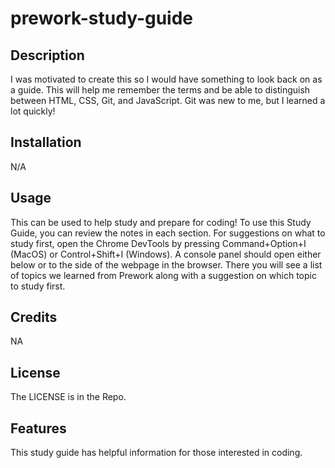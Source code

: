 # prework-study-guide

## Description

I was motivated to create this so I would have something to look back on as a guide.  This will help me remember the terms and be able to distinguish between HTML, CSS, Git, and JavaScript.  Git was new to me, but I learned a lot quickly!

## Installation

N/A

## Usage

This can be used to help study and prepare for coding!  To use this Study Guide, you can review the notes in each section.  For suggestions on what to study first, open the Chrome DevTools by pressing Command+Option+I (MacOS) or Control+Shift+I (Windows).  A console panel should open either below or to the side of the webpage in the browser.  There you will see a list of topics we learned from Prework along with a suggestion on which topic to study first.

## Credits

NA

## License

The LICENSE is in the Repo.

## Features

This study guide has helpful information for those interested in coding.

